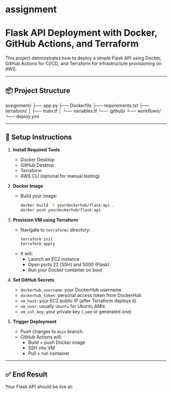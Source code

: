 # assignment
 
# Flask API Deployment with Docker, GitHub Actions, and Terraform

This project demonstrates how to deploy a simple Flask API using Docker, GitHub Actions for CI/CD, and Terraform for infrastructure provisioning on AWS.

---

## 📦 Project Structure

assignment/ ├── app.py ├── Dockerfile ├── requirements.txt ├── terraform/ │ ├── main.tf │ └── variables.tf └── .github/ └── workflows/ └── deploy.yml


---

## 🚀 Setup Instructions

1. **Install Required Tools**
   - Docker Desktop
   - GitHub Desktop
   - Terraform
   - AWS CLI (optional for manual testing)

2. **Docker Image**
   - Build your image:
     ```bash
     docker build -t yourdockerhub/flask-api .
     docker push yourdockerhub/flask-api
     ```

3. **Provision VM using Terraform**
   - Navigate to `terraform/` directory:
     ```bash
     terraform init
     terraform apply
     ```
   - It will:
     - Launch an EC2 instance
     - Open ports 22 (SSH) and 5000 (Flask)
     - Run your Docker container on boot

4. **Set GitHub Secrets**
   - `dockerhub_username`: your DockerHub username  
   - `dockerhub_token`: personal access token from DockerHub  
   - `vm_host`: your EC2 public IP (after Terraform deploys it)  
   - `vm_user`: usually `ubuntu` for Ubuntu AMIs  
   - `vm_ssh_key`: your private key (`.pem` or generated one)

5. **Trigger Deployment**
   - Push changes to `main` branch.
   - GitHub Actions will:
     - Build + push Docker image
     - SSH into VM
     - Pull + run container

---

## ✅ End Result

Your Flask API should be live at:
